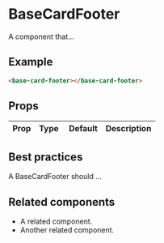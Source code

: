 # BaseCardFooter

A component that...

## Example

```html
<base-card-footer></base-card-footer>
```

## Props

Prop | Type | Default | Description
--- | --- | --- | ---

## Best practices

A BaseCardFooter should ...

## Related components

- A related component.
- Another related component.
